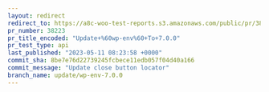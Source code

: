 ```yaml
---
layout: redirect
redirect_to: https://a8c-woo-test-reports.s3.amazonaws.com/public/pr/38223/api/index.html
pr_number: 38223
pr_title_encoded: "Update+%60wp-env%60+To+7.0.0"
pr_test_type: api
last_published: "2023-05-11 08:23:58 +0000"
commit_sha: 8be7e76d22739245fcbece11edb057f04d40a166
commit_message: "Update close button locator"
branch_name: update/wp-env-7.0.0
---
```


